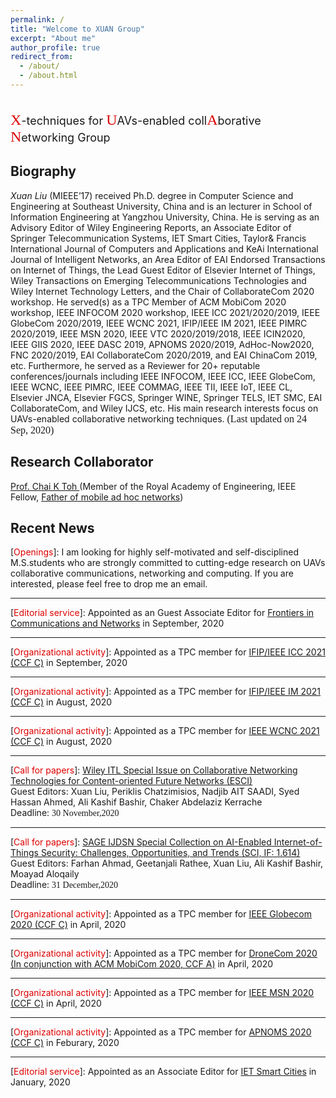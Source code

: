 ```yaml
---
permalink: /
title: "Welcome to XUAN Group"
excerpt: "About me"
author_profile: true
redirect_from: 
  - /about/
  - /about.html
---
```

<font size="4.5"><br><font face="黑体" size="5" color="#dd0000">X</font>-techniques for <font face="黑体" size="5" color="#dd0000">U</font>AVs-enabled coll<font face="黑体" size="5" color="#dd0000">A</font>borative <font face="黑体" size="5" color="#dd0000">N</font>etworking Group </font>


Biography
--------
*Xuan Liu* (MIEEE’17) received Ph.D. degree in Computer Science and Engineering at Southeast University, China and is an lecturer in School of Information Engineering at Yangzhou University, China. He is serving as an Advisory Editor of Wiley Engineering Reports, an Associate Editor of Springer Telecommunication Systems, IET Smart Cities, Taylor& Francis International Journal of Computers and Applications and KeAi International Journal of Intelligent Networks, an Area Editor of EAI Endorsed Transactions on Internet of Things, the Lead Guest Editor of Elsevier Internet of Things, Wiley Transactions on Emerging Telecommunications Technologies and Wiley Internet Technology Letters, and the Chair of CollaborateCom 2020 workshop. He served(s) as a TPC Member of ACM MobiCom 2020 workshop, IEEE INFOCOM 2020 workshop, IEEE ICC 2021/2020/2019, IEEE GlobeCom 2020/2019, IEEE WCNC 2021, IFIP/IEEE IM 2021, IEEE PIMRC 2020/2019, IEEE MSN 2020, IEEE VTC 2020/2019/2018, IEEE ICIN2020, IEEE GIIS 2020, IEEE DASC 2019, APNOMS 2020/2019, AdHoc-Now2020, FNC 2020/2019, EAI CollaborateCom 2020/2019, and EAI ChinaCom 2019, etc. Furthermore, he served as a Reviewer for 20+ reputable conferences/journals including IEEE INFOCOM, IEEE ICC, IEEE GlobeCom, IEEE WCNC, IEEE PIMRC, IEEE COMMAG, IEEE TII, IEEE IoT, IEEE CL, Elsevier JNCA, Elsevier FGCS, Springer WINE, Springer TELS, IET SMC, EAI CollaborateCom, and Wiley IJCS, etc. His main research interests focus on UAVs-enabled collaborative networking techniques. <font face="黑体" size="3">(Last updated on 24 Sep, 2020)</font>  

Research Collaborator
--------
<a href="http://dcs-en.site.nthu.edu.tw/p/404-1010-36677.php" target="_blank">Prof. Chai K Toh </a>(Member of the Royal Academy of Engineering, IEEE Fellow,  <a href="https://ruvid.org/ri-world/the-roads-of-the-future-will-talk-and-sing-charge-vehicle-and-turn-on-streetlights/" target="_blank">Father of mobile ad hoc networks</a>)

Recent News
--------
\[<font color="#dd0000">Openings</font>\]: I am looking for highly self-motivated and self-disciplined M.S.students who are strongly committed to cutting-edge research on UAVs collaborative communications, networking and computing. If you are interested, please feel free to drop me an email.  

--------
\[<font color="#dd0000">Editorial service</font>\]: Appointed as an Guest Associate Editor for <a href="https://www.frontiersin.org/journals/communications-and-networks/sections/wireless-communications#" target="_blank">Frontiers in Communications and Networks</a> in September, 2020    

--------
\[<font color="#dd0000">Organizational activity</font>\]: Appointed as a TPC member for <a href="https://icc2021.ieee-icc.org/" target="_blank">IFIP/IEEE ICC 2021 (CCF C)</a> in September, 2020  

--------
\[<font color="#dd0000">Organizational activity</font>\]: Appointed as a TPC member for <a href="https://im2021.ieee-im.org/" target="_blank">IFIP/IEEE IM 2021 (CCF C)</a> in August, 2020  

--------
\[<font color="#dd0000">Organizational activity</font>\]: Appointed as a TPC member for <a href="https://wcnc2021.ieee-wcnc.org/" target="_blank">IEEE WCNC 2021 (CCF C)</a> in August, 2020  

--------
\[<font color="#dd0000">Call for papers</font>\]: <a href="https://pericles.pericles-prod.literatumonline.com/pb-assets/assets/24761508/Special%20Issue%20on%20Collaborative%20Networking%20Technologies%20for%20Content-oriented%20Future%20Networks-20200214-1584634013460.pdf" target="_blank">Wiley ITL Special Issue on Collaborative Networking Technologies for Content-oriented Future Networks (ESCI)</a>  
Guest Editors: Xuan Liu, Periklis Chatzimisios, Nadjib AIT SAADI, Syed Hassan Ahmed, Ali Kashif Bashir, Chaker Abdelaziz Kerrache  
Deadline: <font face="黑体">30 November,2020</font>  

--------
\[<font color="#dd0000">Call for papers</font>\]: <a href="https://journals.sagepub.com/page/dsn/collections/special-issues/advances-in-ai-enabled-internet-of-things-security" target="_blank">SAGE IJDSN Special Collection on AI-Enabled Internet-of-Things Security: Challenges, Opportunities, and Trends (SCI, IF: 1.614)</a>  
Guest Editors: Farhan Ahmad, Geetanjali Rathee, Xuan Liu, Ali Kashif Bashir, Moayad Aloqaily  
Deadline: <font face="黑体">31 December,2020</font>   

--------
\[<font color="#dd0000">Organizational activity</font>\]: Appointed as a TPC member for <a href="https://globecom2020.ieee-globecom.org/" target="_blank">IEEE Globecom 2020 (CCF C)</a> in April, 2020  

--------
\[<font color="#dd0000">Organizational activity</font>\]: Appointed as a TPC member for <a href="http://dronecom.info/" target="_blank">DroneCom 2020 (In conjunction with ACM MobiCom 2020, CCF A)</a> in April, 2020  

--------
\[<font color="#dd0000">Organizational activity</font>\]: Appointed as a TPC member for <a href="https://conference.cs.cityu.edu.hk/msn2020/index.php" target="_blank">IEEE MSN 2020 (CCF C)</a> in April, 2020  

--------
\[<font color="#dd0000">Organizational activity</font>\]: Appointed as a TPC member for <a href="https://nmlab.korea.ac.kr/apnoms2020/" target="_blank">APNOMS 2020 (CCF C)</a> in Feburary, 2020

--------
\[<font color="#dd0000">Editorial service</font>\]: Appointed as an Associate Editor for <a href="https://digital-library.theiet.org/content/journals/iet-smc" target="_blank">IET Smart Cities</a> in January, 2020



